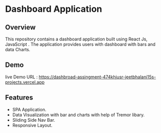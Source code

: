 # Dashboard Application

## Overview

This repository contains a dashboard application built using React Js, JavaScript . The application provides users with dashboard with bars and data Charts.


## Demo

live Demo URL : https://dashbroad-assingment-474khjusr-jeetbhalani15s-projects.vercel.app

## Features

- SPA Application.
- Data Visualization with bar and charts with help of Tremor libary. 
- Sliding Side Nav Bar.
- Responsive Layout.




